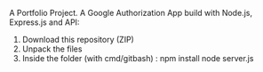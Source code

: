 A Portfolio Project. A Google Authorization App build with Node.js, Express.js and API:

1. Download this repository (ZIP)
2. Unpack the files
3. Inside the folder (with cmd/gitbash) :
  npm install
  node server.js
